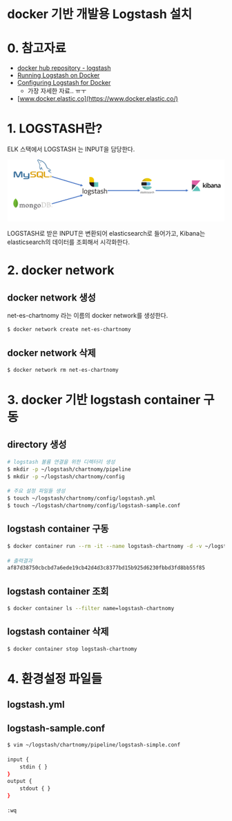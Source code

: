 # docker 기반 개발용 Logstash 설치

# 0. 참고자료

- [docker hub repository - logstash](https://hub.docker.com/_/logstash)
- [Running Logstash on Docker](https://www.elastic.co/guide/en/logstash/current/docker.html)
- [Configuring Logstash for Docker](https://www.elastic.co/guide/en/logstash/current/docker-config.html)
  - 가장 자세한 자료.. ㅠㅜ
- [www.docker.elastic.co](https://www.docker.elastic.co/)



# 1. LOGSTASH란?

ELK 스택에서 LOGSTASH 는 INPUT을 담당한다.

![이미자](./img/LOGSTASH_OVERVIEW_1.png)

LOGSTASH로 받은 INPUT은 변환되어 elasticsearch로 들어가고, Kibana는 elasticsearch의 데이터를 조회해서 시각화한다.



# 2. docker network

## docker network 생성

net-es-chartnomy 라는 이름의 docker network를 생성한다.

```bash
$ docker network create net-es-chartnomy
```

## docker network 삭제

```bash
$ docker network rm net-es-chartnomy
```



# 3. docker 기반 logstash container 구동

## directory 생성

```bash
# logstash 볼륨 연결을 위한 디렉터리 생성
$ mkdir -p ~/logstash/chartnomy/pipeline
$ mkdir -p ~/logstash/chartnomy/config

# 주요 설정 파일들 생성
$ touch ~/logstash/chartnomy/config/logstash.yml
$ touch ~/logstash/chartnomy/config/logstash-sample.conf
```



## logstash container 구동

```bash
$ docker container run --rm -it --name logstash-chartnomy -d -v ~/logstash/chartnomy/pipeline:/usr/share/logstash/pipeline/ -v ~/logstash/chartnomy/config/logstash.yml:/usr/share/logstash/config/logstash.yml -v ~/logstash/chartnomy/config/logstash-sample.conf:/usr/share/config/logstash-sample.conf docker.elastic.co/logstash/logstash:7.8.0

# 출력결과 
af87d38750cbcbd7a6ede19cb42d4d3c8377bd15b925d6230fbbd3fd8bb55f85
```



## logstash container 조회

```bash
$ docker container ls --filter name=logstash-chartnomy
```



## logstash container 삭제

```bash
$ docker container stop logstash-chartnomy
```



# 4. 환경설정 파일들

## logstash.yml




## logstash-sample.conf

```bash
$ vim ~/logstash/chartnomy/pipeline/logstash-simple.conf

input { 
	stdin { } 
}
output {
	stdout { }
}	

:wq
```







